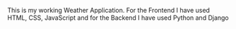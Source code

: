 This is my working Weather Application.
For the Frontend I have used HTML, CSS, JavaScript and for the Backend I have used Python and Django
